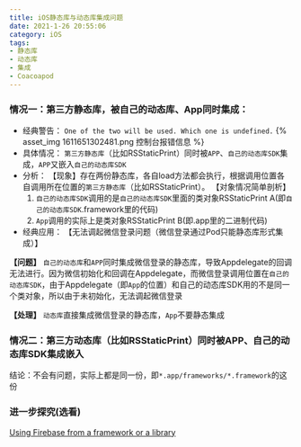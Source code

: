 ```yaml
---
title: iOS静态库与动态库集成问题
date: 2021-1-26 20:55:06
category: iOS
tags: 
- 静态库
- 动态库
- 集成
- Coacoapod
---
```

### 情况一：第三方静态库，被自己的动态库、App同时集成：
- 经典警告：
`One of the two will be used. Which one is undefined.`
{% asset_img 1611651302481.png 控制台报错信息 %}
- 具体情况：
`第三方静态库`（比如RSStaticPrint）同时被`APP`、`自己的动态库SDK`集成，`APP`又嵌入`自己的动态库SDK`
- 分析：
【现象】存在两份静态库，各自load方法都会执行，根据调用位置各自调用所在位置的`第三方静态库`（比如RSStaticPrint）。
【对象情况简单剖析】
	1. `自己的动态库SDK`调用的是`自己的动态库SDK`里面的类对象RSStaticPrint A(即`自己的动态库SDK`.framework里的代码)
	2. `App`调用的实际上是类对象RSStaticPrint B(即.app里的二进制代码)
- 经典应用：
【无法调起微信登录问题（微信登录通过Pod只能静态库形式集成）】

**【问题】**
	`自己的动态库`和`APP`同时集成微信登录的静态库，导致Appdelegate的回调无法进行。因为微信初始化和回调在Appdelegate，而微信登录调用位置在`自己的动态库SDK`，由于Appdelegate（即`App`的位置）和自己的动态库SDK用的不是同一个类对象，所以由于未初始化，无法调起微信登录
	
**【处理】**
	`动态库`直接集成微信登录的静态库，`App`不要静态集成

### 情况二：第三方动态库（比如RSStaticPrint）同时被APP、自己的动态库SDK集成嵌入
结论：不会有问题，实际上都是同一份，即`*.app/frameworks/*.framework`的这份

### 进一步探究(选看)
[Using Firebase from a framework or a library](https://github.com/firebase/firebase-ios-sdk/blob/master/docs/firebase_in_libraries.md)
